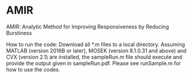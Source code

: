 # AMIR
AMIR: Analytic Method for Improving Responsiveness by Reducing Burstiness

How to run the code:
Download all *.m files to a local directory.  Assuming MATLAB (version 2016B or later), MOSEK (version 8.1.0.31 and above) and CVX (version 2.1) are installed, the sampleRun.m file should execute and provide the output given in sampleRun.pdf. Please see runSample.m for how to use the codes. 
